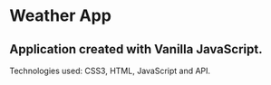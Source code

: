 # Weather App
 
## Application created with Vanilla JavaScript.

Technologies used: CSS3, HTML, JavaScript and API. 
